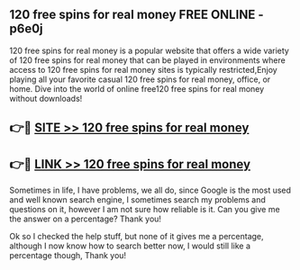 ## 120 free spins for real money FREE ONLINE - p6e0j

120 free spins for real money is a popular website that offers a wide variety of 120 free spins for real money that can be played in environments where access to 120 free spins for real money sites is typically restricted,Enjoy playing all your favorite casual 120 free spins for real money, office, or home. Dive into the world of online free120 free spins for real money without downloads!

## 👉🔴 [SITE >> 120 free spins for real money](http://news.freeplayer.one?title=120_free_spins_for_real_money&ref=FRRE)

## 👉🔴 [LINK >> 120 free spins for real money](http://news.freeplayer.one?title=120_free_spins_for_real_money&ref=FREE)

Sometimes in life, I have problems, we all do, since Google is the most used and well known search engine, I sometimes search my problems and questions on it, however I am not sure how reliable is it. Can you give me the answer on a percentage? Thank you!

Ok so I checked the help stuff, but none of it gives me a percentage, although I now know how to search better now, I would still like a percentage though, Thank you!